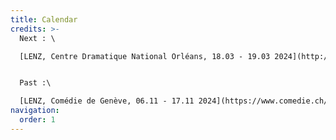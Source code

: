 ```yaml
---
title: Calendar
credits: >-
  Next : \

  [LENZ, Centre Dramatique National Orléans, 18.03 - 19.03 2024](http://www.cdn-orleans.com/decouvrir/saison-2425/lenz-eleonore-bonah-maria-clara-castioni)[LENZ, Théâtre de Vidy, 01.04 -10.04 2024](https://vidy.ch/fr/saison/)


  Past :\

  [LENZ, Comédie de Genève, 06.11 - 17.11 2024](https://www.comedie.ch/fr/lenz-productions)
navigation:
  order: 1
---
```

